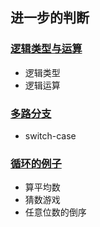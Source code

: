 ## 进一步的判断
### [逻辑类型与运算](1-逻辑类型与运算.md)

- 逻辑类型
- 逻辑运算

### [多路分支](2-多路分支.md)

- switch-case

### [循环的例子](3-循环的例子.md)

- 算平均数
- 猜数游戏
- 任意位数的倒序